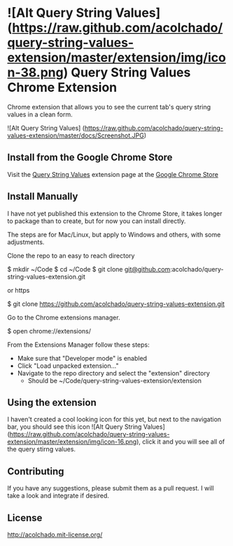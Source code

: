 ![Alt Query String Values] (https://raw.github.com/acolchado/query-string-values-extension/master/extension/img/icon-38.png) Query String Values Chrome Extension
===

Chrome extension that allows you to see the current tab's query string values in a clean form.

![Alt Query String Values] (https://raw.github.com/acolchado/query-string-values-extension/master/docs/Screenshot.JPG)

## Install from the Google Chrome Store

Visit the [Query String Values] extension page at the [Google Chrome Store]

## Install Manually
I have not yet published this extension to the Chrome Store, it takes longer to package than to create, 
but for now you can install directly. 

The steps are for Mac/Linux, but apply to Windows and others, with some adjustments.

Clone the repo to an easy to reach directory

  $ mkdir ~/Code
  $ cd ~/Code
  $ git clone git@github.com:acolchado/query-string-values-extension.git
  
  or https
  
  $ git clone https://github.com/acolchado/query-string-values-extension.git

Go to the Chrome extensions manager.

  $ open chrome://extensions/
  
From the Extensions Manager follow these steps:

* Make sure that "Developer mode" is enabled
* Click "Load unpacked extension..."
* Navigate to the repo directory and select the "extension" directory
  * Should be ~/Code/query-string-values-extension/extension

## Using the extension

I haven't created a cool looking icon for this yet, but next to the navigation bar, you should see this icon ![Alt Query String Values] (https://raw.github.com/acolchado/query-string-values-extension/master/extension/img/icon-16.png), click it and you will see all of the query stirng values.

## Contributing

If you have any suggestions, please submit them as a pull request. I will take a look and integrate if desired.

## License

http://acolchado.mit-license.org/


[Google Chrome Store]: https://chrome.google.com/webstore/detail/query-string-values/cjhbheckcgogpgibfjfhkofioikhpgio
[Query String Values]: https://chrome.google.com/webstore/detail/query-string-values/cjhbheckcgogpgibfjfhkofioikhpgio
